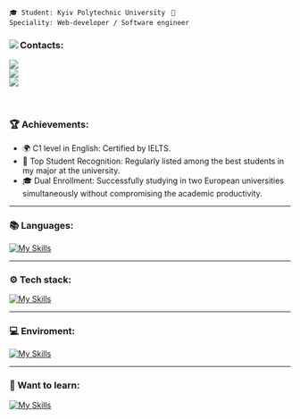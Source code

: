 <code>🎓 Student: Kyiv Polytechnic University </code>
<code>👷 Speciality: Web-developer / Software engineer </code><br>
<!-- <code>💡 [Skills](SKILLS.md)</code> -->
<!-- <code>📋 [Projects](PROJECTS.md)</code>-->
<!-- <code>🧑‍💻 Languages: JavaScript (ReactJS, NextJS, Node.js), HTML, CSS, Java, Python</code> -->

<div>
  <img align="left" src="https://github-readme-stats.vercel.app/api/top-langs/?username=TsNikolay&theme=dark&layout=compact&langs_count=12" />
  <div>
    <h3>Contacts:</h3>
    <a href="https://t.me/Ts4ryk"><img src="https://img.shields.io/badge/-Telegram-090909?style=for-the-badge&logo=telegram&logoColor=27A0D9" /></a><br>
    <a href="https://instagram.com/tsar._.ik"><img src="https://img.shields.io/badge/-Instagram-090909?style=for-the-badge&logo=instagram&logoColor=B4068E" /></a><br>
    <a href="mailto:tsaryk2004@gmail.com"><img src="https://img.shields.io/badge/-Gmail-090909?style=for-the-badge&logo=Gmail&logoColor=FF0000" /></a>
  </div>
</div>
<br><br>

### 🏆 Achievements:
- 🌍 C1 level in English: Certified by IELTS.
- 🏅 Top Student Recognition: Regularly listed among the best students in my major at the university.
- 🎓 Dual Enrollment: Successfully studying in two European universities simultaneously without compromising the academic productivity.
---
### 📚 Languages: 
[![My Skills](https://skillicons.dev/icons?i=js,java,python)](https://skillicons.dev)

---
### ⚙️ Tech stack:
[![My Skills](https://skillicons.dev/icons?i=html,css,nodejs,mongodb,react,bootstrap&perline=8)](https://skillicons.dev)

---
### 💻 Enviroment:
[![My Skills](https://skillicons.dev/icons?i=git,github,vscode,idea,pycharm,webstorm,postman,linux,figma,blender)](https://skillicons.dev)

---
### 🎯 Want to learn:
[![My Skills](https://skillicons.dev/icons?i=mysql,angular,threejs)](https://skillicons.dev)

